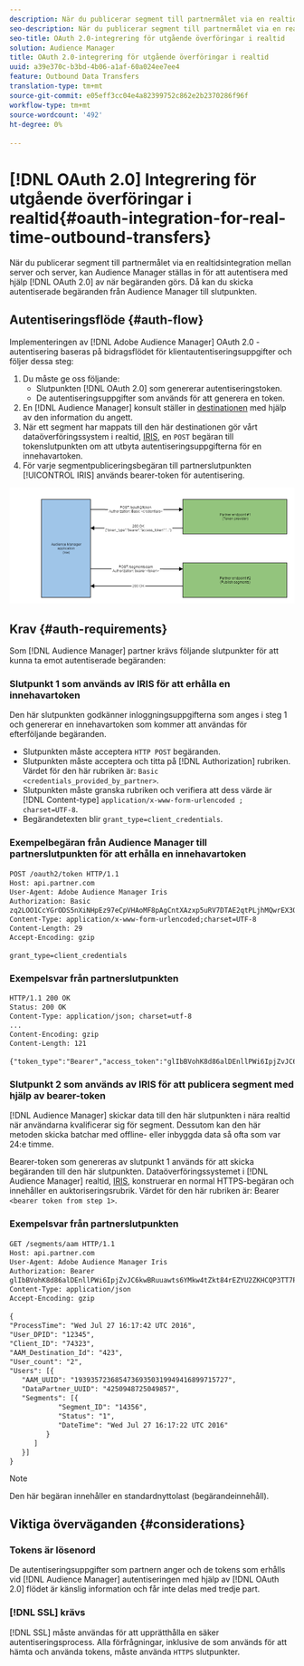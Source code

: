 ```yaml
---
description: När du publicerar segment till partnermålet via en realtidsintegration mellan server och server, kan Audience Manager konfigureras för autentisering med OAuth 2.0 när begäranden görs. Då kan du skicka autentiserade begäranden från Audience Manager till slutpunkten.
seo-description: När du publicerar segment till partnermålet via en realtidsintegration mellan server och server, kan Audience Manager konfigureras för autentisering med OAuth 2.0 när begäranden görs. Då kan du skicka autentiserade begäranden från Audience Manager till slutpunkten.
seo-title: OAuth 2.0-integrering för utgående överföringar i realtid
solution: Audience Manager
title: OAuth 2.0-integrering för utgående överföringar i realtid
uuid: a39e370c-b3bd-4b06-a1af-60a024ee7ee4
feature: Outbound Data Transfers
translation-type: tm+mt
source-git-commit: e05eff3cc04e4a82399752c862e2b2370286f96f
workflow-type: tm+mt
source-wordcount: '492'
ht-degree: 0%

---
```



# [!DNL OAuth 2.0] Integrering för utgående överföringar i realtid{#oauth-integration-for-real-time-outbound-transfers}

När du publicerar segment till partnermålet via en realtidsintegration mellan server och server, kan Audience Manager ställas in för att autentisera med hjälp [!DNL OAuth 2.0] av när begäranden görs. Då kan du skicka autentiserade begäranden från Audience Manager till slutpunkten.

## Autentiseringsflöde {#auth-flow}

Implementeringen av [!DNL Adobe Audience Manager] OAuth 2.0 [](https://tools.ietf.org/html/rfc6749#section-4.4) -autentisering baseras på bidragsflödet för klientautentiseringsuppgifter och följer dessa steg:

1. Du måste ge oss följande:
   * Slutpunkten [!DNL OAuth 2.0] som genererar autentiseringstoken.
   * De autentiseringsuppgifter som används för att generera en token.
1. En [!DNL Audience Manager] konsult ställer in [destinationen](../../../features/destinations/destinations.md) med hjälp av den information du angett.
1. När ett segment har mappats till den här destinationen gör vårt dataöverföringssystem i realtid, [IRIS](../../../reference/system-components/components-data-action.md#iris), en `POST` begäran till tokenslutpunkten om att utbyta autentiseringsuppgifterna för en innehavartoken.
1. För varje segmentpubliceringsbegäran till partnerslutpunkten [!UICONTROL IRIS] används bearer-token för autentisering.

![](assets/oauth2-iris.png)

## Krav {#auth-requirements}

Som [!DNL Audience Manager] partner krävs följande slutpunkter för att kunna ta emot autentiserade begäranden:

### Slutpunkt 1 som används av IRIS för att erhålla en innehavartoken

Den här slutpunkten godkänner inloggningsuppgifterna som anges i steg 1 och genererar en innehavartoken som kommer att användas för efterföljande begäranden.

* Slutpunkten måste acceptera `HTTP POST` begäranden.
* Slutpunkten måste acceptera och titta på [!DNL Authorization] rubriken. Värdet för den här rubriken är: `Basic <credentials_provided_by_partner>`.
* Slutpunkten måste granska rubriken och verifiera att dess värde är [!DNL Content-type] `application/x-www-form-urlencoded ; charset=UTF-8`.
* Begärandetexten blir `grant_type=client_credentials`.

### Exempelbegäran från Audience Manager till partnerslutpunkten för att erhålla en innehavartoken

```
POST /oauth2/token HTTP/1.1
Host: api.partner.com
User-Agent: Adobe Audience Manager Iris
Authorization: Basic zq2LOO1CcYGrODS5nXiNHpEz97eCpVHAoMF8pAgCntXAzxp5uRV7DTAE2qtPLjhMQwrEX3O6MHV4S
Content-Type: application/x-www-form-urlencoded;charset=UTF-8
Content-Length: 29
Accept-Encoding: gzip
  
grant_type=client_credentials
```

### Exempelsvar från partnerslutpunkten

```
HTTP/1.1 200 OK
Status: 200 OK
Content-Type: application/json; charset=utf-8
...
Content-Encoding: gzip
Content-Length: 121
  
{"token_type":"Bearer","access_token":"glIbBVohK8d86alDEnllPWi6IpjZvJC6kwBRuuawts6YMkw4tZkt84rEZYU2ZKHCQP3TT7PnzCQPI0yY"}
```

### Slutpunkt 2 som används av IRIS för att publicera segment med hjälp av bearer-token

[!DNL Audience Manager] skickar data till den här slutpunkten i nära realtid när användarna kvalificerar sig för segment. Dessutom kan den här metoden skicka batchar med offline- eller inbyggda data så ofta som var 24:e timme.

Bearer-token som genereras av slutpunkt 1 används för att skicka begäranden till den här slutpunkten. Dataöverföringssystemet i [!DNL Audience Manager] realtid, [IRIS](../../../reference/system-components/components-data-action.md#iris), konstruerar en normal HTTPS-begäran och innehåller en auktoriseringsrubrik. Värdet för den här rubriken är: Bearer `<bearer token from step 1>`.

### Exempelsvar från partnerslutpunkten

```
GET /segments/aam HTTP/1.1
Host: api.partner.com
User-Agent: Adobe Audience Manager Iris
Authorization: Bearer glIbBVohK8d86alDEnllPWi6IpjZvJC6kwBRuuawts6YMkw4tZkt84rEZYU2ZKHCQP3TT7PnzCQPI0yY
Content-Type: application/json
Accept-Encoding: gzip
   
{
"ProcessTime": "Wed Jul 27 16:17:42 UTC 2016",
"User_DPID": "12345",
"Client_ID": "74323",
"AAM_Destination_Id": "423",
"User_count": "2",
"Users": [{
   "AAM_UUID": "19393572368547369350319949416899715727",
   "DataPartner_UUID": "4250948725049857",
   "Segments": [{
            "Segment_ID": "14356",
            "Status": "1",
            "DateTime": "Wed Jul 27 16:17:22 UTC 2016"
         }
      ]
   }]
}
```

>[!NOTE]
>
>Den här begäran innehåller en standardnyttolast (begärandeinnehåll).

## Viktiga överväganden {#considerations}

### Tokens är lösenord

De autentiseringsuppgifter som partnern anger och de tokens som erhålls vid [!DNL Audience Manager] autentiseringen med hjälp av [!DNL OAuth 2.0] flödet är känslig information och får inte delas med tredje part.

### [!DNL SSL] krävs

[!DNL SSL] måste användas för att upprätthålla en säker autentiseringsprocess. Alla förfrågningar, inklusive de som används för att hämta och använda tokens, måste använda `HTTPS` slutpunkter.